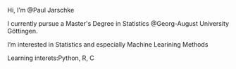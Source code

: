 Hi, I’m @Paul Jarschke

I currently pursue a Master's Degree in Statistics @Georg-August University Göttingen.

I’m interested in Statistics and especially Machine Learining Methods

Learning interets:Python, R, C


<!---
prichi99/prichi99 is a ✨ special ✨ repository because its `README.md` (this file) appears on your GitHub profile.
You can click the Preview link to take a look at your changes.
--->
